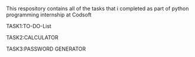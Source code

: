 This respository contains all of the tasks that i completed as part of python programming internship at Codsoft

TASK1:TO-DO-List

TASK2:CALCULATOR

TASK3:PASSWORD GENERATOR
